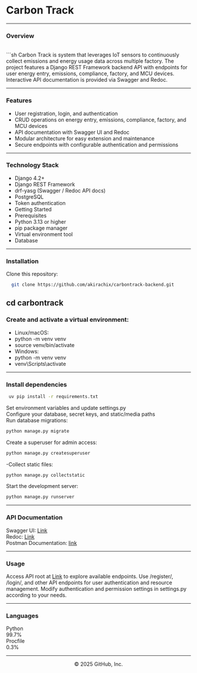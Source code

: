 <h1>
 Carbon Track
</h1>

---
<h3>
 Overview
</h3>
<br> ```sh
Carbon Track is system that leverages IoT sensors to continuously collect emissions and energy usage data across multiple factory. The project features a Django REST Framework backend API with endpoints for user energy entry, emissions, compliance, factory, and MCU devices. Interactive API documentation is provided via Swagger and Redoc.

---
<h3>
 Features 
</h3>

*   User registration, login, and authentication <br>
*   CRUD operations on energy entry, emissions, compliance, factory, and MCU devices <br>
*   API documentation with Swagger UI and Redoc <br>
*   Modular architecture for easy extension and maintenance <br>
*   Secure endpoints with configurable authentication and permissions <br>
---
<h3>
 Technology Stack 
</h3>

*  Django 4.2+ <br>
*  Django REST Framework <br>
*  drf-yasg (Swagger / Redoc API docs) <br>
*  PostgreSQL <br>
*  Token authentication <br>
*  Getting Started <br>
*  Prerequisites <br>
*  Python 3.13 or higher <br>
*  pip package manager <br>
*  Virtual environment tool <br>
*  Database <br>
---
<h3>
 Installation<br>
</h3>
Clone this repository: <br>

```sh
  git clone https://github.com/akirachix/carbontrack-backend.git 
```
cd carbontrack <br>
---
<h3>
  Create and activate a virtual environment: <br>
</h3>

*  Linux/macOS: <br>
*  python -m venv venv <br>
*  source venv/bin/activate <br>
*  Windows: <br>
*  python -m venv venv <br>
*  venv\Scripts\activate <br>

---
<h3>
  Install dependencies <br>
</h3>

```sh
 uv pip install -r requirements.txt 
 ```
 Set environment variables and update settings.py <br>
 Configure your database, secret keys, and static/media paths <br>
 Run database migrations: <br>

```sh
python manage.py migrate 
```
 Create a superuser for admin access: <br>
 ```sh
python manage.py createsuperuser
 ```
-Collect static files: <br>
```sh
python manage.py collectstatic 
 ```
 Start the development server: <br>
 ```sh
python manage.py runserver 
```

---
<h3>
  API Documentation<br>
</h3>

Swagger UI: [Link](https://carbon-track-680e7cff8d27.herokuapp.com/api/schema/swagger-ui/) <br>
Redoc: [Link](https://carbon-track-680e7cff8d27.herokuapp.com/api/schema/redoc/) <br>
Postman Documentation: [link](https://documenter.getpostman.com/view/45609889/2sB3HooJrj)

---
<h3>
  Usage <br>
</h3>

Access API root at [Link](https://carbon-track-680e7cff8d27.herokuapp.com/api/) to explore available endpoints.
Use /register/, /login/, and other API endpoints for user authentication and resource management.
Modify authentication and permission settings in settings.py according to your needs.

---


<h3>
 Languages <br>
</h3>
Python <br>
99.7% <br>
Procfile <br>
0.3% <br>

---

<p align="center">
 © 2025 GitHub, Inc.
</p>
